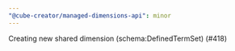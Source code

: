 ```yaml
---
"@cube-creator/managed-dimensions-api": minor
---
```


Creating new shared dimension (schema:DefinedTermSet) (#418)
